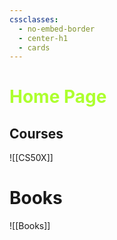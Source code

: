```yaml
---
cssclasses:
  - no-embed-border
  - center-h1
  - cards
---
```

# <span style= "color: GreenYellow;">Home Page</span>

## Courses

![[CS50X]]
# Books
![[Books]]